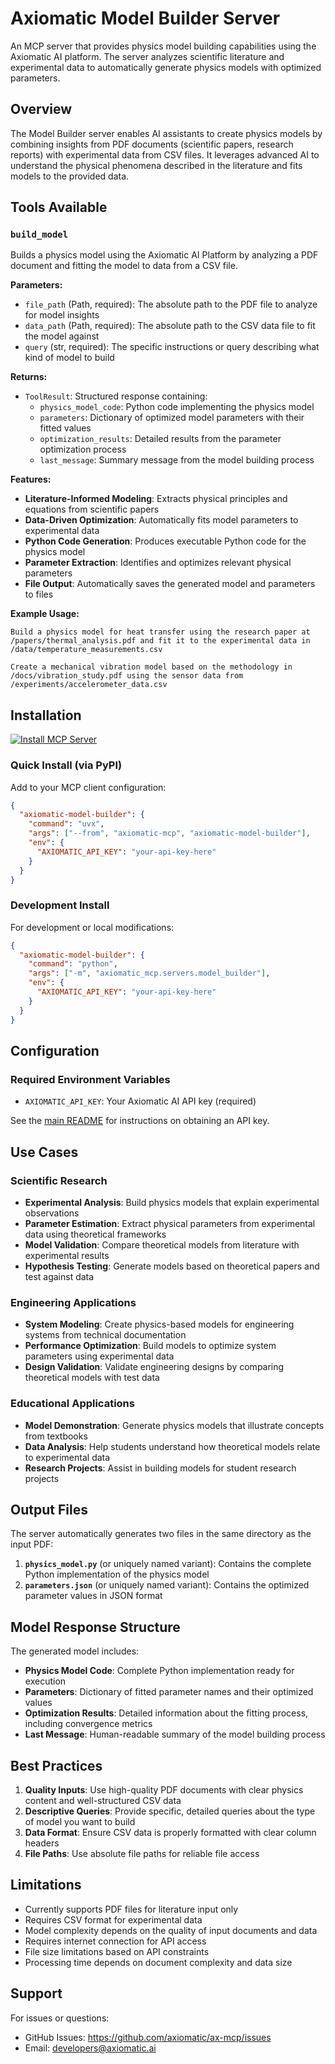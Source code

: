 # Axiomatic Model Builder Server

An MCP server that provides physics model building capabilities using the Axiomatic AI platform. The server analyzes scientific literature and experimental data to automatically generate physics models with optimized parameters.

## Overview

The Model Builder server enables AI assistants to create physics models by combining insights from PDF documents (scientific papers, research reports) with experimental data from CSV files. It leverages advanced AI to understand the physical phenomena described in the literature and fits models to the provided data.

## Tools Available

### `build_model`

Builds a physics model using the Axiomatic AI Platform by analyzing a PDF document and fitting the model to data from a CSV file.

**Parameters:**

- `file_path` (Path, required): The absolute path to the PDF file to analyze for model insights
- `data_path` (Path, required): The absolute path to the CSV data file to fit the model against
- `query` (str, required): The specific instructions or query describing what kind of model to build

**Returns:**

- `ToolResult`: Structured response containing:
  - `physics_model_code`: Python code implementing the physics model
  - `parameters`: Dictionary of optimized model parameters with their fitted values
  - `optimization_results`: Detailed results from the parameter optimization process
  - `last_message`: Summary message from the model building process

**Features:**

- **Literature-Informed Modeling**: Extracts physical principles and equations from scientific papers
- **Data-Driven Optimization**: Automatically fits model parameters to experimental data
- **Python Code Generation**: Produces executable Python code for the physics model
- **Parameter Extraction**: Identifies and optimizes relevant physical parameters
- **File Output**: Automatically saves the generated model and parameters to files

**Example Usage:**

```
Build a physics model for heat transfer using the research paper at /papers/thermal_analysis.pdf and fit it to the experimental data in /data/temperature_measurements.csv
```

```
Create a mechanical vibration model based on the methodology in /docs/vibration_study.pdf using the sensor data from /experiments/accelerometer_data.csv
```

## Installation

[![Install MCP Server](https://cursor.com/deeplink/mcp-install-dark.svg)](https://cursor.com/en/install-mcp?name=axiomatic-model-builder&config=eyJjb21tYW5kIjoidXZ4IC0tZnJvbSBheGlvbWF0aWMtbWNwIGF4aW9tYXRpYy1tb2RlbC1idWlsZGVyIiwiZW52Ijp7IkFYSU9NQVRJQ19BUElfS0VZIjoiQVhJT01BVElDLUFQSS1LRVkifX0%3D)

### Quick Install (via PyPI)

Add to your MCP client configuration:

```json
{
  "axiomatic-model-builder": {
    "command": "uvx",
    "args": ["--from", "axiomatic-mcp", "axiomatic-model-builder"],
    "env": {
      "AXIOMATIC_API_KEY": "your-api-key-here"
    }
  }
}
```

### Development Install

For development or local modifications:

```json
{
  "axiomatic-model-builder": {
    "command": "python",
    "args": ["-m", "axiomatic_mcp.servers.model_builder"],
    "env": {
      "AXIOMATIC_API_KEY": "your-api-key-here"
    }
  }
}
```

## Configuration

### Required Environment Variables

- `AXIOMATIC_API_KEY`: Your Axiomatic AI API key (required)

See the [main README](../../../README.md#getting-an-api-key) for instructions on obtaining an API key.

## Use Cases

### Scientific Research

- **Experimental Analysis**: Build physics models that explain experimental observations
- **Parameter Estimation**: Extract physical parameters from experimental data using theoretical frameworks
- **Model Validation**: Compare theoretical models from literature with experimental results
- **Hypothesis Testing**: Generate models based on theoretical papers and test against data

### Engineering Applications

- **System Modeling**: Create physics-based models for engineering systems from technical documentation
- **Performance Optimization**: Build models to optimize system parameters using experimental data
- **Design Validation**: Validate engineering designs by comparing theoretical models with test data

### Educational Applications

- **Model Demonstration**: Generate physics models that illustrate concepts from textbooks
- **Data Analysis**: Help students understand how theoretical models relate to experimental data
- **Research Projects**: Assist in building models for student research projects

## Output Files

The server automatically generates two files in the same directory as the input PDF:

1. **`physics_model.py`** (or uniquely named variant): Contains the complete Python implementation of the physics model
2. **`parameters.json`** (or uniquely named variant): Contains the optimized parameter values in JSON format

## Model Response Structure

The generated model includes:

- **Physics Model Code**: Complete Python implementation ready for execution
- **Parameters**: Dictionary of fitted parameter names and their optimized values
- **Optimization Results**: Detailed information about the fitting process, including convergence metrics
- **Last Message**: Human-readable summary of the model building process

## Best Practices

1. **Quality Inputs**: Use high-quality PDF documents with clear physics content and well-structured CSV data
2. **Descriptive Queries**: Provide specific, detailed queries about the type of model you want to build
3. **Data Format**: Ensure CSV data is properly formatted with clear column headers
4. **File Paths**: Use absolute file paths for reliable file access

## Limitations

- Currently supports PDF files for literature input only
- Requires CSV format for experimental data
- Model complexity depends on the quality of input documents and data
- Requires internet connection for API access
- File size limitations based on API constraints
- Processing time depends on document complexity and data size

## Support

For issues or questions:

- GitHub Issues: https://github.com/axiomatic/ax-mcp/issues
- Email: developers@axiomatic.ai
